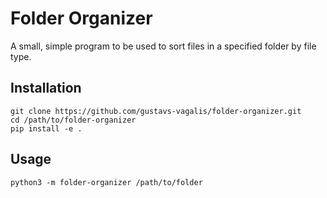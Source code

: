  # Folder Organizer
A small, simple program to be used to sort files in a specified folder by file type.

## Installation 
```commandline
git clone https://github.com/gustavs-vagalis/folder-organizer.git
cd /path/to/folder-organizer
pip install -e .
```
## Usage
```commandline
python3 -m folder-organizer /path/to/folder
```
